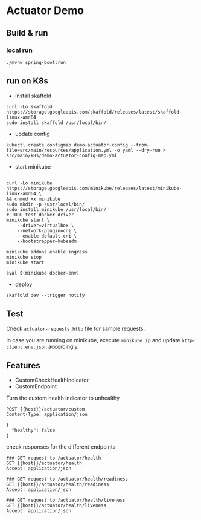 # Actuator Demo

## Build & run

### local run
```shell script
./mvnw spring-boot:run
```

## run on K8s
- install skaffold
```shell script
curl -Lo skaffold https://storage.googleapis.com/skaffold/releases/latest/skaffold-linux-amd64
sudo install skaffold /usr/local/bin/
```
- update config
```shell script
kubectl create configmap demo-actuator-config --from-file=src/main/resources/application.yml -o yaml --dry-run > src/main/k8s/demo-actuator-config-map.yml
```
- start minikube
```shell script

curl -Lo minikube https://storage.googleapis.com/minikube/releases/latest/minikube-linux-amd64 \
&& chmod +x minikube
sudo mkdir -p /usr/local/bin/
sudo install minikube /usr/local/bin/
# TODO test docker driver
minikube start \
    --driver=virtualbox \
    --network-plugin=cni \
    --enable-default-cni \
    --bootstrapper=kubeadm

minikube addons enable ingress
minikube stop
minikube start

eval $(minikube docker-env)
```
- deploy
```shell script
skaffold dev --trigger notify
```

## Test 
Check `actuator-requests.http` file for sample requests.

In case you are running on minikube, execute `minikube ip` and update `http-client.env.json` accordingly.

## Features
* CustomCheckHealthIndicator
* CustomEndpoint

Turn the custom health indicator to unhealthy 
```shell script
POST {{host}}/actuator/custom
Content-Type: application/json

{
  "healthy": false
}
```

check responses for the different endpoints
```shell script
### GET request to /actuator/health
GET {{host}}/actuator/health
Accept: application/json

### GET request to /actuator/health/readiness
GET {{host}}/actuator/health/readiness
Accept: application/json

### GET request to /actuator/health/liveness
GET {{host}}/actuator/health/liveness
Accept: application/json
```